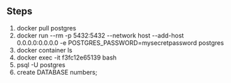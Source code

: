 ## Steps
1. docker pull postgres
2. docker run --rm -p 5432:5432 --network host --add-host 0.0.0.0:0.0.0.0 -e POSTGRES_PASSWORD=mysecretpassword postgres
3. docker container ls
4. docker exec -it f3fc12e65139 bash
5. psql -U postgres
6. create DATABASE numbers;